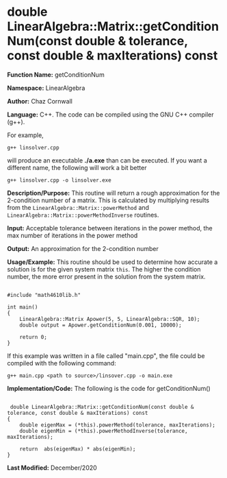 # double LinearAlgebra::Matrix::getConditionNum(const double & tolerance, const double & maxIterations) const

**Function Name:**           getConditionNum

**Namespace:**               LinearAlgebra

**Author:** Chaz Cornwall

**Language:** C++. The code can be compiled using the GNU C++ compiler (g++).

For example,

    g++ linsolver.cpp 

will produce an executable **./a.exe** than can be executed. If you want a different name, the following will work a bit
better

    g++ linsolver.cpp -o linsolver.exe

**Description/Purpose:** This routine will return a rough approximation for the 2-condition number of a matrix. This is calculated by multiplying results from the `LinearAlgebra::Matrix::powerMethod` and
`LinearAlgebra::Matrix::powerMethodInverse` routines.

**Input:** Acceptable tolerance between iterations in the power method, the max number of iterations in the power method

**Output:** An approximation for the 2-condition number

**Usage/Example:** This routine should be used to determine how accurate a solution is for the given system matrix `this`. The higher the condition number, the more error present 
in the solution from the system matrix. 

<pre><code> 
#include "math4610lib.h" 

int main()
{
    LinearAlgebra::Matrix Apower(5, 5, LinearAlgebra::SQR, 10);
    double output = Apower.getConditionNum(0.001, 10000);
    
    return 0;
}
</pre></code>

If this example was written in a file called "main.cpp", the file could be compiled with the following command:

    g++ main.cpp <path to source>/linsover.cpp -o main.exe

**Implementation/Code:** The following is the code for getConditionNum()

<pre><code>
 double LinearAlgebra::Matrix::getConditionNum(const double & tolerance, const double & maxIterations) const
{
    double eigenMax = (*this).powerMethod(tolerance, maxIterations);
    double eigenMin = (*this).powerMethodInverse(tolerance, maxIterations);

    return  abs(eigenMax) * abs(eigenMin);
}
</pre></code>

**Last Modified:** December/2020
